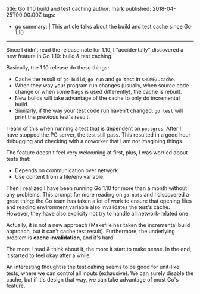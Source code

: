 title: Go 1 10 build and test caching
author: mark
published: 2018-04-25T00:00:00Z
tags:
  - go
summary: |
  This article talks about the build and test cache since Go 1.10

----

Since I didn't read the release note for 1.10, I "accidentally" discovered a new feature in Go 1.10:
build & test caching.

Basically, the 1.10 release do these things:

- Cache the result of `go build`, `go run` and `go test` in `$HOME/.cache`.
- When they way your program run changes (usually, when source code change or when some flags is used
differently), the cache is rebuilt.
- New builds will take advantage of the cache to only do incremental build.
- Similarly, if the way your test code run haven't changed, `go test` will print the previous test's result.

I learn of this when running a test that is dependent on `postgres`. After I have stopped the PG server,
the test still pass. This resulted in a good hour debugging and checking with a coworker that I am not
imagining things.

The feature doesn't feel very welcoming at first, plus, I was worried about tests that:
- Depends on communication over network
- Use content from a file/env variable.

Then I realized I have been running Go 1.10 for more than a month without any problems. This prompt
for more reading on `go-nuts` and I discovered a great thing: the Go team has taken
a lot of work to ensure that opening files and reading environment variable also invalidates the
test's cache. However, they have also explicity not try to handle all network-related one.

Actually, it is not a new approach (Makefile has taken the incremental build approach, but it can't
cache test result). Furthermore, the underlying problem is **cache invalidation**, and it's hard.

The more I read & think about it, the more it start to make sense. In the end, it started to feel
okay after a while.

An interesting thought is the test cahing seems to be good for unit-like tests, where we can control
all inputs (exhausive). We can surely disable the cache, but if it's design that way, we can take
advantage of most Go's feature.
